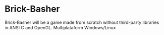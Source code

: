 # Brick-Basher
Brick-Basher will be a game made from scratch without third-party libraries in ANSI C and OpenGL. Multiplataform Windows/Linux
